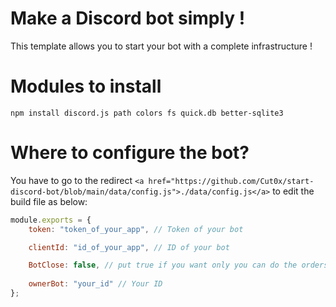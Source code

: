 # Make a Discord bot simply !
This template allows you to start your bot with a complete infrastructure !

# Modules to install
```
npm install discord.js path colors fs quick.db better-sqlite3
```

# Where to configure the bot?
You have to go to the redirect `<a href="https://github.com/Cut0x/start-discord-bot/blob/main/data/config.js">./data/config.js</a>` to edit the build file as below:
```js
module.exports = {
    token: "token_of_your_app", // Token of your bot

    clientId: "id_of_your_app", // ID of your bot

    BotClose: false, // put true if you want only you can do the orders
    
    ownerBot: "your_id" // Your ID
};
```
